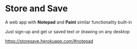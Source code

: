 # Store and Save <br>

A web app with **Notepad** and **Paint** similar functionality built-in <br>

Just sign-up and get ur saved text or drawing on any desktop <br>

https://storesave.herokuapp.com/#notepad
